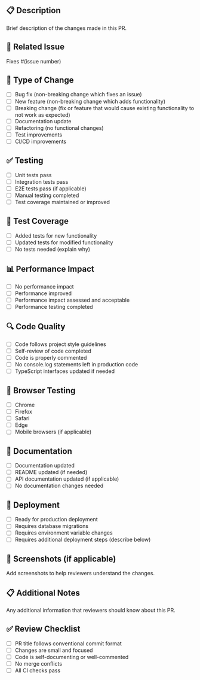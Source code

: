 ## 📋 Description
Brief description of the changes made in this PR.

## 🔗 Related Issue
Fixes #(issue number)

## 🔄 Type of Change
- [ ] Bug fix (non-breaking change which fixes an issue)
- [ ] New feature (non-breaking change which adds functionality)
- [ ] Breaking change (fix or feature that would cause existing functionality to not work as expected)
- [ ] Documentation update
- [ ] Refactoring (no functional changes)
- [ ] Test improvements
- [ ] CI/CD improvements

## ✅ Testing
- [ ] Unit tests pass
- [ ] Integration tests pass
- [ ] E2E tests pass (if applicable)
- [ ] Manual testing completed
- [ ] Test coverage maintained or improved

## 🧪 Test Coverage
- [ ] Added tests for new functionality
- [ ] Updated tests for modified functionality
- [ ] No tests needed (explain why)

## 📊 Performance Impact
- [ ] No performance impact
- [ ] Performance improved
- [ ] Performance impact assessed and acceptable
- [ ] Performance testing completed

## 🔍 Code Quality
- [ ] Code follows project style guidelines
- [ ] Self-review of code completed
- [ ] Code is properly commented
- [ ] No console.log statements left in production code
- [ ] TypeScript interfaces updated if needed

## 📱 Browser Testing
- [ ] Chrome
- [ ] Firefox
- [ ] Safari
- [ ] Edge
- [ ] Mobile browsers (if applicable)

## 📝 Documentation
- [ ] Documentation updated
- [ ] README updated (if needed)
- [ ] API documentation updated (if applicable)
- [ ] No documentation changes needed

## 🚀 Deployment
- [ ] Ready for production deployment
- [ ] Requires database migrations
- [ ] Requires environment variable changes
- [ ] Requires additional deployment steps (describe below)

## 📸 Screenshots (if applicable)
Add screenshots to help reviewers understand the changes.

## 📋 Additional Notes
Any additional information that reviewers should know about this PR.

## ✅ Review Checklist
- [ ] PR title follows conventional commit format
- [ ] Changes are small and focused
- [ ] Code is self-documenting or well-commented
- [ ] No merge conflicts
- [ ] All CI checks pass